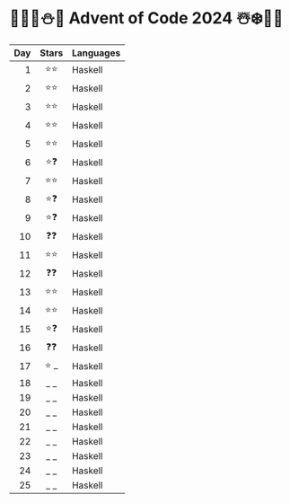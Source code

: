 # 🦌🎅🏻⛄🎁 Advent of Code 2024 ☃️❄️🤶🎄
| Day | Stars | Languages   |
| --: | :--:  | :---------- |
|   1 | ⭐⭐  | Haskell     |
|   2 | ⭐⭐  | Haskell     |
|   3 | ⭐⭐  | Haskell     |
|   4 | ⭐⭐  | Haskell     |
|   5 | ⭐⭐  | Haskell     |
|   6 | ⭐❓  | Haskell     |
|   7 | ⭐⭐  | Haskell     |
|   8 | ⭐❓  | Haskell     |
|   9 | ⭐❓  | Haskell     |
|  10 | ❓❓  | Haskell     |
|  11 | ⭐⭐  | Haskell     |
|  12 | ❓❓  | Haskell     |
|  13 | ⭐⭐  | Haskell     |
|  14 | ⭐⭐  | Haskell     |
|  15 | ⭐❓  | Haskell     |
|  16 | ❓❓  | Haskell     |
|  17 | ⭐ _  | Haskell     |
|  18 | _ _   | Haskell     |
|  19 | _ _   | Haskell     |
|  20 | _ _   | Haskell     |
|  21 | _ _   | Haskell     |
|  22 | _ _   | Haskell     |
|  23 | _ _   | Haskell     |
|  24 | _ _   | Haskell     |
|  25 | _ _   | Haskell     |
